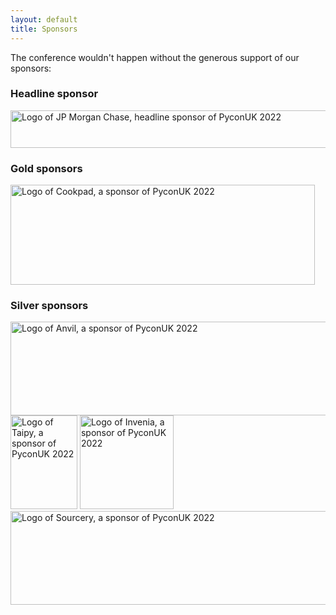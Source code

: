 ```yaml
---
layout: default
title: Sponsors
---
```


<p>The conference wouldn't happen without the generous support of our sponsors:</p>

<div class="box box_blue">
  <h3>Headline sponsor</h3>
  <p><a href="https://www.jpmorganchase.com/"><img height="60" width="738" src="/images/sponsors/jpmorganchase.jpeg" alt="Logo of JP Morgan Chase, headline sponsor of PyconUK 2022" title="JP Morgan Chase"></a></p>
</div>

<div class="box box_yellow">
  <h3>Gold sponsors</h3>
  <a href="https://www.cookpadteam.com"><img height="160" width="487" src="/images/sponsors/cookpad.png" alt="Logo of Cookpad, a sponsor of PyconUK 2022" title="Cookpad"></a>
</div>

<div class="box box_gray">
  <h3>Silver sponsors</h3>
  <a href="https://anvil.works/"><img height="150" width="534" src="/images/sponsors/anvil.png" alt="Logo of Anvil, a sponsor of PyconUK 2022" title="Anvil"></a><br /><!-- break here to avoid making Taipy's logo a bit harder to spot -->
  <a href="https://www.taipy.io/"><img height="150" width="107" src="/images/sponsors/taipy.png" alt="Logo of Taipy, a sponsor of PyconUK 2022" title="Taipy"></a>
  <a href="https://invenia.ca/"><img height="150" width="150" src="/images/sponsors/invenia.png" alt="Logo of Invenia, a sponsor of PyconUK 2022" title="Invenia"></a>
  <a href="https://sourcery.ai/"><img height="150" width="575" src="/images/sponsors/sourcery.png" alt="Logo of Sourcery, a sponsor of PyconUK 2022" title="Sourcery"></a>
</div>
